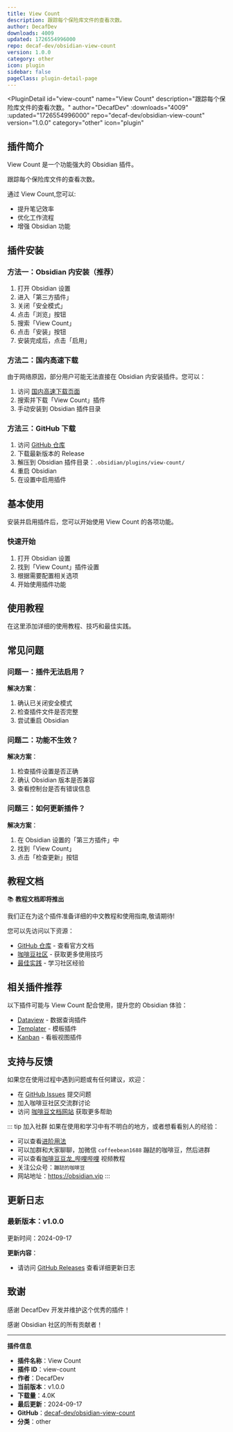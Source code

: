 ```yaml
---
title: View Count
description: 跟踪每个保险库文件的查看次数。
author: DecafDev
downloads: 4009
updated: 1726554996000
repo: decaf-dev/obsidian-view-count
version: 1.0.0
category: other
icon: plugin
sidebar: false
pageClass: plugin-detail-page
---
```


<PluginDetail
  id="view-count"
  name="View Count"
  description="跟踪每个保险库文件的查看次数。"
  author="DecafDev"
  :downloads="4009"
  :updated="1726554996000"
  repo="decaf-dev/obsidian-view-count"
  version="1.0.0"
  category="other"
  icon="plugin"
>

<!-- AUTO_GENERATED_START -->
## 插件简介

View Count 是一个功能强大的 Obsidian 插件。

跟踪每个保险库文件的查看次数。

通过 View Count,您可以:

- 提升笔记效率
- 优化工作流程
- 增强 Obsidian 功能

<!-- AUTO_GENERATED_END -->

<!-- AUTO_GENERATED_START -->
## 插件安装

### 方法一：Obsidian 内安装（推荐）

1. 打开 Obsidian 设置
2. 进入「第三方插件」
3. 关闭「安全模式」
4. 点击「浏览」按钮
5. 搜索「View Count」
6. 点击「安装」按钮
7. 安装完成后，点击「启用」

### 方法二：国内高速下载

由于网络原因，部分用户可能无法直接在 Obsidian 内安装插件。您可以：

1. 访问 [国内高速下载页面](/zh/documentation/obsidian-plugins-download.html)
2. 搜索并下载「View Count」插件
3. 手动安装到 Obsidian 插件目录

### 方法三：GitHub 下载

1. 访问 [GitHub 仓库](https://github.com/decaf-dev/obsidian-view-count)
2. 下载最新版本的 Release
3. 解压到 Obsidian 插件目录：`.obsidian/plugins/view-count/`
4. 重启 Obsidian
5. 在设置中启用插件

## 基本使用

安装并启用插件后，您可以开始使用 View Count 的各项功能。

### 快速开始

1. 打开 Obsidian 设置
2. 找到「View Count」插件设置
3. 根据需要配置相关选项
4. 开始使用插件功能

<!-- AUTO_GENERATED_END -->

<!-- CUSTOM_CONTENT_START:tutorial -->
## 使用教程

在这里添加详细的使用教程、技巧和最佳实践。

<!-- CUSTOM_CONTENT_END:tutorial -->

<!-- SHARED_CONTENT_START -->
## 常见问题

### 问题一：插件无法启用？

**解决方案**：
1. 确认已关闭安全模式
2. 检查插件文件是否完整
3. 尝试重启 Obsidian

### 问题二：功能不生效？

**解决方案**：
1. 检查插件设置是否正确
2. 确认 Obsidian 版本是否兼容
3. 查看控制台是否有错误信息

### 问题三：如何更新插件？

**解决方案**：
1. 在 Obsidian 设置的「第三方插件」中
2. 找到「View Count」
3. 点击「检查更新」按钮

## 教程文档

📚 **教程文档即将推出**

我们正在为这个插件准备详细的中文教程和使用指南,敬请期待!

您可以先访问以下资源：
- [GitHub 仓库](https://github.com/decaf-dev/obsidian-view-count) - 查看官方文档
- [咖啡豆社区](/zh/bases/) - 获取更多使用技巧
- [最佳实践](/zh/best-practices/) - 学习社区经验

## 相关插件推荐

以下插件可能与 View Count 配合使用，提升您的 Obsidian 体验：

- [Dataview](/zh/plugins/dataview.html) - 数据查询插件
- [Templater](/zh/plugins/templater-obsidian.html) - 模板插件
- [Kanban](/zh/plugins/obsidian-kanban.html) - 看板视图插件

## 支持与反馈

如果您在使用过程中遇到问题或有任何建议，欢迎：

- 在 [GitHub Issues](https://github.com/decaf-dev/obsidian-view-count/issues) 提交问题
- 加入咖啡豆社区交流群讨论
- 访问 [咖啡豆文档网站](https://obsidian.vip) 获取更多帮助

::: tip 加入社群
如果在使用和学习中有不明白的地方，或者想看看别人的经验：
- 可以查看[进阶用法](/zh/advanced)
- 可以加群和大家聊聊，加微信 `coffeebean1688` 蹦跶的咖啡豆，然后进群
- 可以查看[咖啡豆豆龙_哔哩哔哩](https://space.bilibili.com/618777356) 视频教程
- 关注公众号：`蹦跶的咖啡豆`
- 网站地址：https://obsidian.vip
:::
<!-- SHARED_CONTENT_END -->

<!-- AUTO_GENERATED_START -->
## 更新日志

### 最新版本：v1.0.0

更新时间：2024-09-17

**更新内容**：
- 请访问 [GitHub Releases](https://github.com/decaf-dev/obsidian-view-count/releases) 查看详细更新日志

## 致谢

感谢 DecafDev 开发并维护这个优秀的插件！

感谢 Obsidian 社区的所有贡献者！

---

**插件信息**
- **插件名称**：View Count
- **插件 ID**：view-count
- **作者**：DecafDev
- **当前版本**：v1.0.0
- **下载量**：4.0K
- **最后更新**：2024-09-17
- **GitHub**：[decaf-dev/obsidian-view-count](https://github.com/decaf-dev/obsidian-view-count)
- **分类**：other
<!-- AUTO_GENERATED_END -->

</PluginDetail>

